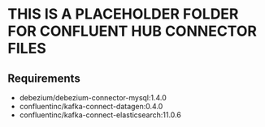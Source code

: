 # THIS IS A PLACEHOLDER FOLDER FOR CONFLUENT HUB CONNECTOR FILES

## Requirements
* debezium/debezium-connector-mysql:1.4.0
* confluentinc/kafka-connect-datagen:0.4.0
* confluentinc/kafka-connect-elasticsearch:11.0.6

